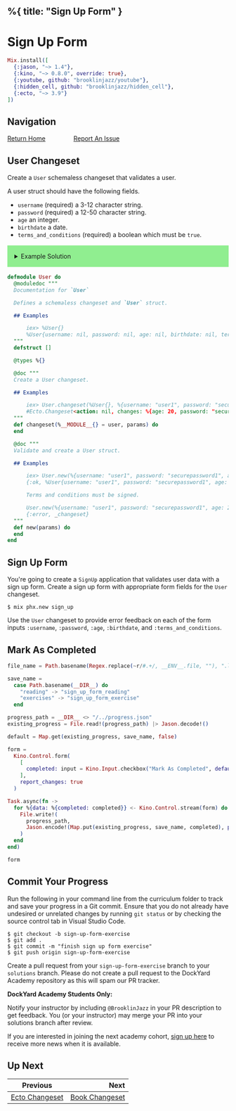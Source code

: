 %{
  title: "Sign Up Form"
}
---
# Sign Up Form

```elixir
Mix.install([
  {:jason, "~> 1.4"},
  {:kino, "~> 0.8.0", override: true},
  {:youtube, github: "brooklinjazz/youtube"},
  {:hidden_cell, github: "brooklinjazz/hidden_cell"},
  {:ecto, "~> 3.9"}
])
```

## Navigation

[Return Home](../start.livemd)<span style="padding: 0 30px"></span>
[Report An Issue](https://github.com/DockYard-Academy/beta_curriculum/issues/new?assignees=&labels=&template=issue.md&title=)

## User Changeset

Create a `User` schemaless changeset that validates a user.

A user struct should have the following fields.

* `username` (required) a 3-12 character string.
* `password` (required) a 12-50 character string.
* `age` an integer.
* `birthdate` a date.
* `terms_and_conditions` (required) a boolean which must be `true`.

<details style="background-color: lightgreen; padding: 1rem; margin: 1rem 0;">
<summary>Example Solution</summary>

```elixir
defmodule User do
  defstruct [:username, :password, :age, :birthdate, :terms_and_conditions]

  @types %{
    username: :string,
    password: :string,
    age: :integer,
    birthdate: :date,
    terms_and_conditions: :boolean
  }

  @doc """
  Create a User changeset.

  ## Examples

      iex> User.changeset(%User{}, %{username: "user1", password: "securepassword1", age: 20, terms_and_conditions: true})
      #Ecto.Changeset<action: nil, changes: %{age: 20, password: "securepassword1", terms_and_conditions: true, username: "user1"}, errors: [], data: #User<>, valid?: true>
  """
  def changeset(%__MODULE__{} = user, params) do
    {user, @types}
    |> Ecto.Changeset.cast(params, Map.keys(@types))
    |> Ecto.Changeset.validate_required([:username, :password])
    |> Ecto.Changeset.validate_length(:username, min: 3, max: 12)
    |> Ecto.Changeset.validate_length(:password, min: 12, max: 50)
    |> Ecto.Changeset.validate_acceptance(:terms_and_conditions)
  end

  @doc """
  Validate and create a User struct.

  ## Examples

      iex> User.new(%{username: "user1", password: "securepassword1", age: 20, terms_and_conditions: true})
      {:ok, %User{username: "user1", password: "securepassword1", age: 20, terms_and_conditions: true}}

      Terms and conditions must be signed.

      User.new(%{username: "user1", password: "securepassword1", age: 20, terms_and_conditions: false})
      {:error, _changeset}
  """
  def new(params) do
    %__MODULE__{}
    |> changeset(params)
    |> Ecto.Changeset.apply_action(:update)
  end
end
```

</details>

```elixir
defmodule User do
  @moduledoc """
  Documentation for `User`

  Defines a schemaless changeset and `User` struct.

  ## Examples

      iex> %User{}
      %User{username: nil, password: nil, age: nil, birthdate: nil, terms_and_conditions: nil}
  """
  defstruct []

  @types %{}

  @doc """
  Create a User changeset.

  ## Examples

      iex> User.changeset(%User{}, %{username: "user1", password: "securepassword1", age: 20, terms_and_conditions: true})
      #Ecto.Changeset<action: nil, changes: %{age: 20, password: "securepassword1", terms_and_conditions: true, username: "user1"}, errors: [], data: #User<>, valid?: true>
  """
  def changeset(%__MODULE__{} = user, params) do
  end

  @doc """
  Validate and create a User struct.

  ## Examples

      iex> User.new(%{username: "user1", password: "securepassword1", age: 20, terms_and_conditions: true})
      {:ok, %User{username: "user1", password: "securepassword1", age: 20, terms_and_conditions: true}}

      Terms and conditions must be signed.

      User.new(%{username: "user1", password: "securepassword1", age: 20, terms_and_conditions: false})
      {:error, _changeset}
  """
  def new(params) do
  end
end
```

## Sign Up Form

You're going to create a `SignUp` application that validates user data with a sign up form.
Create a sign up form with appropriate form fields for the `User` changeset.

```
$ mix phx.new sign_up
```

Use the `User` changeset to provide error feedback on each of the form inputs `:username`, `:password`, `:age`, `:birthdate`, and `:terms_and_conditions`.

## Mark As Completed

<!-- livebook:{"attrs":{"source":"file_name = Path.basename(Regex.replace(~r/#.+/, __ENV__.file, \"\"), \".livemd\")\n\nsave_name =\n  case Path.basename(__DIR__) do\n    \"reading\" -> \"sign_up_form_reading\"\n    \"exercises\" -> \"sign_up_form_exercise\"\n  end\n\nprogress_path = __DIR__ <> \"/../progress.json\"\nexisting_progress = File.read!(progress_path) |> Jason.decode!()\n\ndefault = Map.get(existing_progress, save_name, false)\n\nform =\n  Kino.Control.form(\n    [\n      completed: input = Kino.Input.checkbox(\"Mark As Completed\", default: default)\n    ],\n    report_changes: true\n  )\n\nTask.async(fn ->\n  for %{data: %{completed: completed}} <- Kino.Control.stream(form) do\n    File.write!(\n      progress_path,\n      Jason.encode!(Map.put(existing_progress, save_name, completed), pretty: true)\n    )\n  end\nend)\n\nform","title":"Track Your Progress"},"chunks":null,"kind":"Elixir.HiddenCell","livebook_object":"smart_cell"} -->

```elixir
file_name = Path.basename(Regex.replace(~r/#.+/, __ENV__.file, ""), ".livemd")

save_name =
  case Path.basename(__DIR__) do
    "reading" -> "sign_up_form_reading"
    "exercises" -> "sign_up_form_exercise"
  end

progress_path = __DIR__ <> "/../progress.json"
existing_progress = File.read!(progress_path) |> Jason.decode!()

default = Map.get(existing_progress, save_name, false)

form =
  Kino.Control.form(
    [
      completed: input = Kino.Input.checkbox("Mark As Completed", default: default)
    ],
    report_changes: true
  )

Task.async(fn ->
  for %{data: %{completed: completed}} <- Kino.Control.stream(form) do
    File.write!(
      progress_path,
      Jason.encode!(Map.put(existing_progress, save_name, completed), pretty: true)
    )
  end
end)

form
```

## Commit Your Progress

Run the following in your command line from the curriculum folder to track and save your progress in a Git commit.
Ensure that you do not already have undesired or unrelated changes by running `git status` or by checking the source control tab in Visual Studio Code.

```
$ git checkout -b sign-up-form-exercise
$ git add .
$ git commit -m "finish sign up form exercise"
$ git push origin sign-up-form-exercise
```

Create a pull request from your `sign-up-form-exercise` branch to your `solutions` branch.
Please do not create a pull request to the DockYard Academy repository as this will spam our PR tracker.

**DockYard Academy Students Only:**

Notify your instructor by including `@BrooklinJazz` in your PR description to get feedback.
You (or your instructor) may merge your PR into your solutions branch after review.

If you are interested in joining the next academy cohort, [sign up here](https://academy.dockyard.com/) to receive more news when it is available.

## Up Next

| Previous                                           | Next                                                 |
| -------------------------------------------------- | ---------------------------------------------------: |
| [Ecto Changeset](../reading/ecto_changeset.livemd) | [Book Changeset](../exercises/book_changeset.livemd) |

